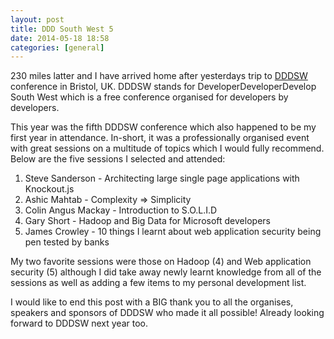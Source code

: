 ```yaml
---
layout: post
title: DDD South West 5
date: 2014-05-18 18:58
categories: [general]
---
```

230 miles latter and I have arrived home after yesterdays trip to <a title="dddsouthwest.com" href="http://www.dddsouthwest.com" target="_blank">DDDSW</a> conference in Bristol, UK. DDDSW stands for DeveloperDeveloperDevelop South West which is a free conference organised for developers by developers.

This year was the fifth DDDSW conference which also happened to be my first year in attendance. In-short, it was a professionally organised event with great sessions on a multitude of topics which I would fully recommend. Below are the five sessions I selected and attended:
<ol>
	<li>Steve Sanderson - Architecting large single page applications with Knockout.js</li>
	<li>Ashic Mahtab - Complexity =&gt; Simplicity</li>
	<li>Colin Angus Mackay - Introduction to S.O.L.I.D</li>
	<li>Gary Short - Hadoop and Big Data for Microsoft developers</li>
	<li>James Crowley - 10 things I learnt about web application security being pen tested by banks</li>
</ol>
My two favorite sessions were those on Hadoop (4) and Web application security (5) although I did take away newly learnt knowledge from all of the sessions as well as adding a few items to my personal development list.

I would like to end this post with a BIG thank you to all the organises, speakers and sponsors of DDDSW who made it all possible! Already looking forward to DDDSW next year too.
